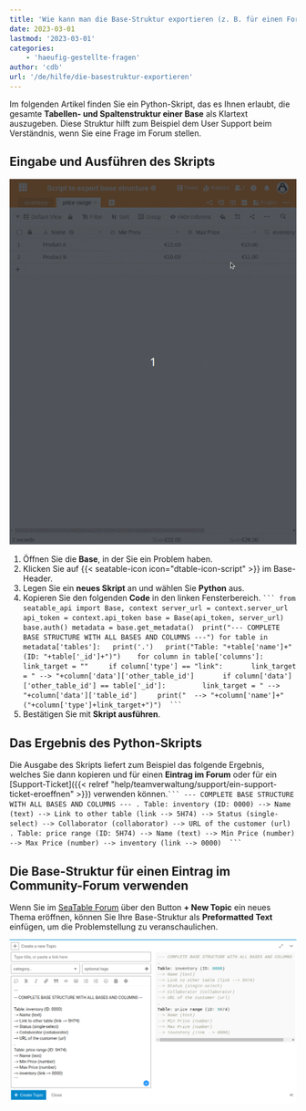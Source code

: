 ```yaml
---
title: 'Wie kann man die Base-Struktur exportieren (z. B. für einen Forumseintrag)?'
date: 2023-03-01
lastmod: '2023-03-01'
categories:
    - 'haeufig-gestellte-fragen'
author: 'cdb'
url: '/de/hilfe/die-basestruktur-exportieren'
---
```


Im folgenden Artikel finden Sie ein Python-Skript, das es Ihnen erlaubt, die gesamte **Tabellen- und Spaltenstruktur einer Base** als Klartext auszugeben. Diese Struktur hilft zum Beispiel dem User Support beim Verständnis, wenn Sie eine Frage im Forum stellen.

## Eingabe und Ausführen des Skripts

![Exportieren einer Base Struktur](images/export_base_structure.gif)

1. Öffnen Sie die **Base**, in der Sie ein Problem haben.
2. Klicken Sie auf {{< seatable-icon icon="dtable-icon-script" >}} im Base-Header.
3. Legen Sie ein **neues Skript** an und wählen Sie **Python** aus.
4. Kopieren Sie den folgenden **Code** in den linken Fensterbereich.
   ` ``` from seatable_api import Base, context server_url = context.server_url api_token = context.api_token base = Base(api_token, server_url) base.auth() metadata = base.get_metadata()  print("--- COMPLETE BASE STRUCTURE WITH ALL BASES AND COLUMNS ---") for table in metadata['tables']:   print('.')   print("Table: "+table['name']+" (ID: "+table['_id']+")")    for column in table['columns']:     link_target = ""     if column['type'] == "link":       link_target = " --> "+column['data']['other_table_id']       if column['data']['other_table_id'] == table['_id']:         link_target = " --> "+column['data']['table_id']     print("  --> "+column['name']+" ("+column['type']+link_target+")")  ``` `
5. Bestätigen Sie mit **Skript ausführen**.

## Das Ergebnis des Python-Skripts

Die Ausgabe des Skripts liefert zum Beispiel das folgende Ergebnis, welches Sie dann kopieren und für einen **Eintrag im Forum** oder für ein [Support-Ticket]({{< relref "help/teamverwaltung/support/ein-support-ticket-eroeffnen" >}}) verwenden können.` ``` --- COMPLETE BASE STRUCTURE WITH ALL BASES AND COLUMNS --- . Table: inventory (ID: 0000) --> Name (text) --> Link to other table (link --> 5H74) --> Status (single-select) --> Collaborator (collaborator) --> URL of the customer (url) . Table: price range (ID: 5H74) --> Name (text) --> Min Price (number) --> Max Price (number) --> inventory (link --> 0000)  ``` `

## Die Base-Struktur für einen Eintrag im Community-Forum verwenden

Wenn Sie im [SeaTable Forum](https://forum.seatable.com) über den Button **\+ New Topic** ein neues Thema eröffnen, können Sie Ihre Base-Struktur als **Preformatted Text** einfügen, um die Problemstellung zu veranschaulichen.

![Post des Ergebnisses im Forum](images/new-topic-with-preformatted-text.png)
